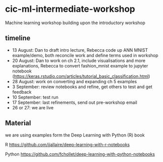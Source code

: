 # cic-ml-intermediate-workshop
Machine learning workshop building upon the introductory workshop


## timeline

- 13 August: Dan to draft intro lecture, Rebecca code up ANN MNIST example/demo, both reconcile work and define terms used in workshop
- 20 August: Dan to work on ch 2.1, include visualisations and more explanations, Rebecca to convert fashion_mnist example to jupyter notebook (https://keras.rstudio.com/articles/tutorial_basic_classification.html)
- 28 August: work on converting and expanding ch 5 examples 
- 3 September: review notebooks and refine, get others to test and get feedback
- 10 September: test run
- 17 September: last refinements, send out pre-workshop email
- 26 or 27: we are live

## Material
we are using examples form the Deep Learning with Python (R) book

R
https://github.com/jjallaire/deep-learning-with-r-notebooks

Python
https://github.com/fchollet/deep-learning-with-python-notebooks

